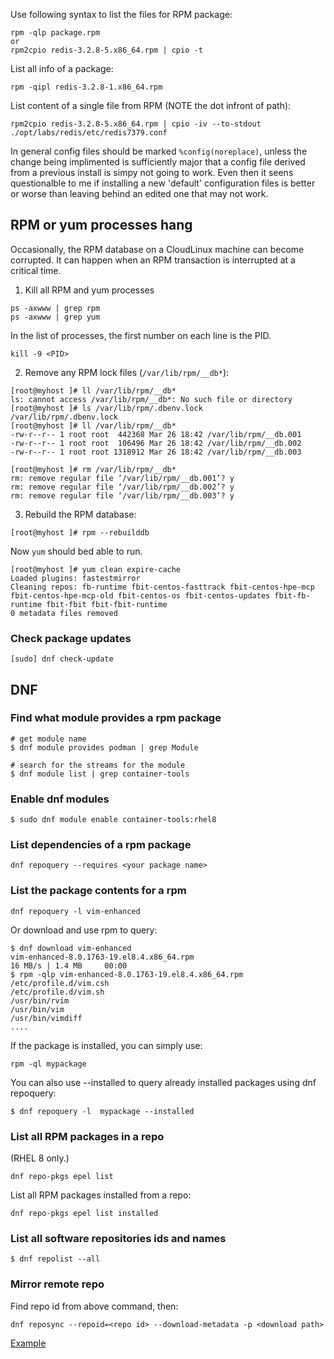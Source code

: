 Use following syntax to list the files for RPM package:

    rpm -qlp package.rpm
    or
    rpm2cpio redis-3.2.8-5.x86_64.rpm | cpio -t

List all info of a package:

    rpm -qipl redis-3.2.8-1.x86_64.rpm

List content of a single file from RPM (NOTE the dot infront of path):

    rpm2cpio redis-3.2.8-5.x86_64.rpm | cpio -iv --to-stdout ./opt/labs/redis/etc/redis7379.conf

In general config files should be marked `%config(noreplace)`, unless the change being implimented is sufficiently major that a config file derived from a previous install is simpy not going to work. Even then it seens questionalble to me if installing a new 'default' configuration files is better or worse than leaving behind an edited one that may not work. 


## RPM or yum processes hang

Occasionally, the RPM database on a CloudLinux machine can become corrupted. It can happen when an RPM transaction is interrupted at a critical time. 

1. Kill all RPM and yum processes

```
ps -axwww | grep rpm
ps -axwww | grep yum
```

In the list of processes, the first number on each line is the PID. 

```
kill -9 <PID>
```

2. Remove any RPM lock files (`/var/lib/rpm/__db*`):

```
[root@myhost ]# ll /var/lib/rpm/__db*
ls: cannot access /var/lib/rpm/__db*: No such file or directory
[root@myhost ]# ls /var/lib/rpm/.dbenv.lock
/var/lib/rpm/.dbenv.lock
[root@myhost ]# ll /var/lib/rpm/__db*
-rw-r--r-- 1 root root  442368 Mar 26 18:42 /var/lib/rpm/__db.001
-rw-r--r-- 1 root root  106496 Mar 26 18:42 /var/lib/rpm/__db.002
-rw-r--r-- 1 root root 1318912 Mar 26 18:42 /var/lib/rpm/__db.003

[root@myhost ]# rm /var/lib/rpm/__db*
rm: remove regular file ‘/var/lib/rpm/__db.001’? y
rm: remove regular file ‘/var/lib/rpm/__db.002’? y
rm: remove regular file ‘/var/lib/rpm/__db.003’? y
```

3. Rebuild the RPM database:

```
[root@myhost ]# rpm --rebuilddb
```

Now `yum` should bed able to run.

```
[root@myhost ]# yum clean expire-cache
Loaded plugins: fastestmirror
Cleaning repos: fb-runtime fbit-centos-fasttrack fbit-centos-hpe-mcp fbit-centos-hpe-mcp-old fbit-centos-os fbit-centos-updates fbit-fb-runtime fbit-fbit fbit-fbit-runtime
0 metadata files removed
```
### Check package updates

```
[sudo] dnf check-update
```

## DNF

### Find what module provides a rpm package

```
# get module name
$ dnf module provides podman | grep Module

# search for the streams for the module
$ dnf module list | grep container-tools
```

### Enable dnf modules

```
$ sudo dnf module enable container-tools:rhel8
```

### List dependencies of a rpm package

```
dnf repoquery --requires <your package name>
```

### List the package contents for a rpm

```
dnf repoquery -l vim-enhanced
```

Or download and use rpm to query:

```
$ dnf download vim-enhanced
vim-enhanced-8.0.1763-19.el8.4.x86_64.rpm                                                                                    16 MB/s | 1.4 MB     00:00
$ rpm -qlp vim-enhanced-8.0.1763-19.el8.4.x86_64.rpm
/etc/profile.d/vim.csh
/etc/profile.d/vim.sh
/usr/bin/rvim
/usr/bin/vim
/usr/bin/vimdiff
....
```

If the package is installed, you can simply use: 

```
rpm -ql mypackage
```

You can also use --installed to query already installed packages using dnf repoquery:

```
$ dnf repoquery -l  mypackage --installed
```


### List all RPM packages in a repo

(RHEL 8 only.)

```
dnf repo-pkgs epel list
```

List  all RPM packages installed from a repo:
```
dnf repo-pkgs epel list installed
```

### List all software repositories ids and names

```
$ dnf repolist --all
```

### Mirror remote repo

Find repo id from above command, then:

```
dnf reposync --repoid=<repo id> --download-metadata -p <download path>
```

[Example](https://gist.github.com/gengwg/9eece444ca1757be307a7a7a32573279)
